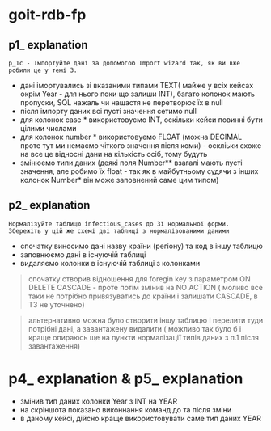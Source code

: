# goit-rdb-fp

## p1\_ explanation

```
p_1c - Імпортуйте дані за допомогою Import wizard так, як ви вже робили це у темі 3.
```

- дані імортувались зі вказаними типами TEXT( майже у всіх кейсах окрім Year - для нього поки що залиши INT), багато колонок мають пропуски, SQL нажаль чи нащастя не перетворює їх в null
- після імпорту даних всі пусті значення сетимо null
- для колонок case \* використовуємо INT, оскільки кейси повинні бути цілими числами
- для колонок number \* використовуємо FLOAT (можна DECIMAL проте тут ми немаємо чіткого значення після коми) - оскліьки схоже на все це відносні дани на кількість осіб, тому будуть
- змінюємо типи даних (деякі поля Number*\* взагалі мають пусті значення, але робимо їх float - так як в майбутньому судячи з інших колонок Number* він може заповнений саме цим типом)

## p2\_ explanation

```
Нормалізуйте таблицю infectious_cases до 3ї нормальної форми. Збережіть у цій же схемі дві таблиці з нормалізованими даними
```

- спочатку виносимо дані назву країни (регіону) та код в іншу таблицю
- заповнюємо дані в існуючій таблиці
- видаляємо колонки в існуючій таблиці з колонками

> спочатку створив відношення для foregin key з параметром ON DELETE CASCADE - проте потім змінив на NO ACTION ( моливо все таки не потрібно привязуватись до країни і залишати CASCADE, в ТЗ не уточнено)

> альтернативно можна було створити іншу таблицю і перелити туди потрібні дані, а завантажену видалити ( можливо так було б і краще опираюсь ще на пункти нормалізації типів даних з п.1 після завантаження)

# p4\_ explanation & p5\_ explanation

- змінив тип даних колонки Year з INT на YEAR
- на скріншота показано виконнання команд до та після зміни
- в даному кейсі, дійсно краще використовувати саме тип даних YEAR
